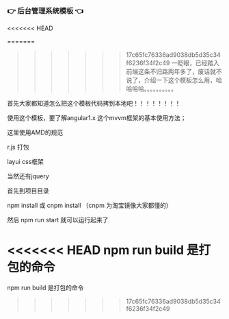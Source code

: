 ### :point_right: 后台管理系统模板 :point_left:

<<<<<<< HEAD

=======
>>>>>>> 17c65fc76336ad9038db5d35c34f6236f34f2c49
一眨眼，已经踏入前端这条不归路两年多了，废话就不说了，介绍一下这个模板怎么用，哈哈哈哈。。。。。。。。。。

首先大家都知道怎么把这个模板代码拷到本地吧！！！！！！！！

使用这个模板，要了解angular1.x 这个mvvm框架的基本使用方法；

这里使用AMD的规范

r.js 打包

layui css框架

当然还有jquery

首先到项目目录

npm install 或 cnpm install （cnpm 为淘宝镜像大家都懂的）

然后 npm run start 就可以运行起来了

<<<<<<< HEAD
npm run build 是打包的命令
=======
npm run build 是打包的命令



>>>>>>> 17c65fc76336ad9038db5d35c34f6236f34f2c49
